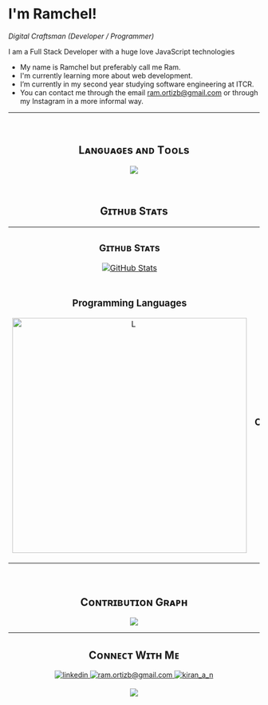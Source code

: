 <!--Header Name-->
# I'm Ramchel! 
*Digital Craftsman (Developer / Programmer)*
<br /> 

<!--Start Intro-->               
<p align="left">I am a Full Stack Developer with a huge love JavaScript technologies</p>

-  My name is Ramchel but preferably call me Ram.
-  I'm currently learning more about web development.
-  I’m currently in my second year studying software engineering at ITCR.
-  You can contact me through the email ram.ortizb@gmail.com or through my Instagram in a more informal way.
<!--End Intro-->
---
<br />

<!--Languages and Tools Section-->       
<h2 align="center">Lᴀɴɢᴜᴀɢᴇs ᴀɴᴅ Tᴏᴏʟs</h2> 
<p align="center">
  <a href="https://skillicons.dev">
    <img src="https://skillicons.dev/icons?i=git,github,idea,js,ts,jquery,mongodb,express,angular,nodejs" />
  </a>
</p>
<br />

<!--Github stats Table--> 
<h2 align="center"> Gɪᴛʜᴜʙ Sᴛᴀᴛs </h2>

<table width="100%">
  <tr>
    <td width="50%">
      <h3 align="center"><strong>Gɪᴛʜᴜʙ Sᴛᴀᴛs</strong></h3>
      <p align="center">
        <a href="https://github.com/RamchelOrtiz">
          <img align="center" src="https://github-readme-stats.vercel.app/api?username=RamchelOrtiz&count_private=true&show_icons=true&theme=nightowl" alt="GitHub Stats" />
        </a>
      </p>
    </td>
    <td width="50%">
      <h3 align="center"><strong>Sᴛʀᴇᴀᴋ Sᴛᴀᴛs</strong></h3>
      <p align="center">
        <a href="https://github.com/RamchelOrtiz">
          <img align="center" src="https://streak-stats.demolab.com?user=RamchelOrtiz&theme=nightowl" alt="Streak Stats" />
        </a>
      </p>
    </td>
  </tr>
  <tr>
    <td width="50%">
      <h3 align="center"><strong>Programming Languages</strong></h3>
      <p align="center">
        <a href="https://github.com/RamchelOrtiz">
          <img align="center" width="470" src="https://github-readme-stats.vercel.app/api/top-langs/?username=RamchelOrtiz&layout=compact&langs_count=16&theme=tokyonight" alt="L" />
        </a>
      </p>
    </td>
    <td width="50%">
      <h3 align="center"><strong>Tᴏᴘ Cᴏɴᴛʀɪʙᴜᴛɪᴏɴs</strong></h3>
      <p align="center">
        <a href="https://github.com/RamchelOrtiz">
          <img align="center" src="https://github-contributor-stats.vercel.app/api?username=RamchelOrtiz&limit=3&theme=nightowl&show_owner=true&combine_all_yearly_contributions=true" alt="Top Repo" />
        </a>
      </p>
    </td>
  </tr>
</table>
<br />

<!--Contribution Graph-->
<h2 align="center"> Cᴏɴᴛʀɪʙᴜᴛɪᴏɴ Gʀᴀᴘʜ </h2>
<div align="center">
    <img src="https://github-readme-activity-graph.vercel.app/graph?username=RamchelOrtiz&bg_color=011627&color=79d3c3&line=c792ea&point=ffeb95&area=true&hide_border=false" border-radius="15">
</div>

---

<!--Contact Section--> 

<h2 align="center"> Cᴏɴɴᴇᴄᴛ Wɪᴛʜ Mᴇ </h2>
<div align="center">
 <a href="" target="_blank">
<img src=https://img.shields.io/badge/linkedin-%231E77B5.svg?&style=for-the-badge&logo=linkedin&logoColor=white alt=linkedin style="margin-bottom: 5px;" />
</a>
  
<a href="mailto:ram.ortizb@gmai.com" target="_blank">
<img src="https://img.shields.io/badge/Gmail-D14836?style=for-the-badge&logo=gmail&logoColor=white" alt=ram.ortizb@gmail.com mail style="margin-bottom: 5px;" />
</a>

<a href="https://www.instagram.com/ortizbarquero" target="_blank">
<img src=https://img.shields.io/badge/Instagram-E4405F?style=for-the-badge&logo=instagram&logoColor=white alt=kiran_a_n Instagram style="margin-bottom: 5px;" />
</a>

</div>

<!--Footer--> 
<p align="center">
  <img src="https://capsule-render.vercel.app/api?type=waving&color=gradient&height=65&section=footer"/>
</p>
